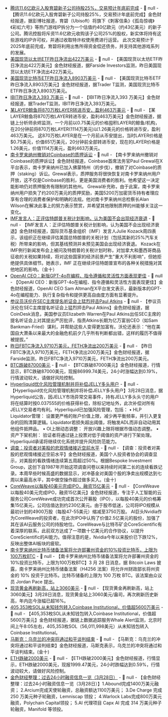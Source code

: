 - [腾讯11.6亿欧元入股育碧新子公司持股25%，交易预计年底前完成](https://www.bloomberg.com/news/articles/2025-03-27/ubisoft-carves-out-top-games-tencent-invests-1-16-billion) - 📰 null - 【腾讯11.6亿欧元入股育碧新子公司持股25%，交易预计年底前完成】金色财经报道，据彭博社报道，育碧（Ubisoft）将旗下《刺客信条》《孤岛惊魂》《彩虹六号》等热门游戏IP拆分为一个估值约40亿欧元（约43亿美元）的新子公司。腾讯控股将斥资11.6亿欧元收购该子公司25%的股权，新实体将持有这些游戏的IP许可权，并通过收取特许权使用费进行运营。 
此次交易预计于2025年底前完成，育碧将利用出售所得资金偿还债务，并支持其他游戏系列的发展。
- [美国现货以太坊ETF昨日净流出422万美元]() - 📰 null - 【美国现货以太坊ETF昨日净流出422万美元】金色财经报道，据Farside Investors监测，昨日美国现货以太坊ETF净流出422万美元。
- [美国现货比特币ETF昨日净流入8903万美元](https://x.com/thepfund/status/1905425204299657691) - 📰 null - 【美国现货比特币ETF昨日净流入8903万美元】金色财经报道，据Trader T监测，美国现货比特币ETF昨日净流入8903万美元。
- [IBIT昨日净流入393 万美元](https://x.com/thepfund/status/1905424499367166396) - 📰 null - 【IBIT昨日净流入393 万美元】金色财经报道，据TraderT监测，IBIT昨日净流入393万美元。
- [某LAYER鲸鱼将870万枚LAYER转进币安，盈利463万美元](https://x.com/EmberCN/status/1905422966957228102) - 📰 null - 【某LAYER鲸鱼将870万枚LAYER转进币安，盈利463万美元】金色财经报道，据链上分析师余烬监测，一个月前以0.75美元的价格囤积LAYER的鲸鱼/机构，在20分钟前将870万枚LAYER(1114万美元)以1.26美元的价格转进币安，盈利463万美元。 
这870万枚LAYER是在一个月前从币安提出，当时LAYER价格是$0.75美元，价值651万美元，20分钟前全部转进币安，现在的LAYER价格是1.26美元，价值1114万美元，盈利463万美元。
- [南卡罗来纳州撤销对Coinbase的质押诉讼](https://x.com/iampaulgrewal/status/1905359390498324536) - 📰 null - 【南卡罗来纳州撤销对Coinbase的质押诉讼】金色财经报道，Coinbase首席法务官Paul Grewal在X平台表示，南卡罗来纳州已加入佛蒙特州（的步伐），撤销了对Coinbase的质押（staking）诉讼。Grewal表示，质押服务将很快恢复对南卡罗来纳州用户开放，这不仅是Coinbase的胜利，更是美国消费者的胜利。他希望这一决定能影响仍对质押服务有限制的其他州。 
Grewal补充称，由于此案，南卡罗来纳州用户损失了约200万美元的质押奖励，美国5200万加密货币持有者理应享有合理的消费者保护和明确的法规。他对南卡罗来纳州总检察长Alan Wilson在解决此事上的努力表示赞赏，并希望其他限制质押的州能够关注这一变化。
- [IMF发言人：正评估特朗普关税计划影响，认为美国不会出现经济衰退]() - 📰 null - 【IMF发言人：正评估特朗普关税计划影响，认为美国不会出现经济衰退】金色财经报道，国际货币基金组织（IMF）发言人Julie Kozack周四表示，该组织正在继续评估美国总特朗普的关税计划（包括其新的25%汽车关税）所带来的影响，但其基线预测并未预见美国会出现经济衰退。 
Kozack在IMF例行新闻发布会上被问及特朗普的关税计划时称，对加拿大和墨西哥商品征收的关税如果持续，将对这些国家的经济前景产生"重大不利影响"，但她拒绝提供具体细节。她表示，IMF 正在继续评估特朗普宣布的各种关税措施对其他地区的影响。（金十）
- [OpenAI CEO：新版GPT-4o在编程、指令遵循和灵活性方面表现更佳](https://x.com/sama/status/1905419197120680193) - 📰 null - 【OpenAI CEO：新版GPT-4o在编程、指令遵循和灵活性方面表现更佳】金色财经报道，OpenAI CEO Sam Altman在X平台发文表示，最新版本的GPT-4o在编程能力、执行复杂指令和提供更高自由度方面有显著提升。
- [参议员沃伦在SEC主席提名听证会上猛烈抨击Paul Atkins](https://x.com/CoinDesk/status/1905290359623598385) - 📰 null - 【参议员沃伦在SEC主席提名听证会上猛烈抨击Paul Atkins】金色财经报道，据CoinDesk消息，美国参议员Elizabeth Warren在Paul Atkins出任SEC主席的提名听证会上对其提出严厉批评，指责Atkins长期为亿万富翁CEO（如Sam Bankman-Fried）谋利，并帮助这些人变得更加富有。沃伦还表示：“他在美国自大萧条以来最大的金融危机前夕几乎所有判断都出错，这样的履历不值得被提拔。”
- [昨日FBTC净流入9710万美元，FETH净流出200万美元](https://farside.co.uk/btc/) - 📰 null - 【昨日FBTC净流入9710万美元，FETH净流出200万美元】金色财经报道，据Farside监测，昨日FBTC净流入9710万美元，FETH净流出200万美元。
- [BTC跌破87000美元]() - 📰 null - 【BTC跌破87000美元】金色财经报道，行情显示，BTC跌破87000美元，现报86999.74美元，24小时涨幅达到0.19%，行情波动较大，请做好风险控制。
- [Hyperliquid优化风险管理机制并将补偿JELLY多头用户]() - 📰 null - 【Hyperliquid优化风险管理机制并将补偿JELLY多头用户】3月28日消息，据Hyperliquid公告，因JELLY市场异常交易事件，持有JELLY多头头寸的用户将在结算时按0.037555的价格获得补偿，除标记地址外，此次补偿对所有JELLY交易者均有利。Hyperliquid已加强风险管理，包括： 
• HLP Liquidator管理： 设置更严格的账户价值上限，减少再平衡频率，并引入更复杂的回购清算逻辑。Liquidator若损失超出阈值，将触发ADL而非自动动用其他组件抵押品。 
• OI上限动态调整： 开放兴趣上限将根据市值动态调整。 
• 资产下架机制： 验证者将通过链上投票对低于阈值的资产进行下架处理。 
Hyperliquid承诺将继续优化系统并提升风险防范能力。
- [调查：投资者对美股的悲观情绪接近空前水平]() - 📰 null - 【调查：投资者对美股的悲观情绪接近空前水平】金色财经报道，美国个人投资者协会的调查显示，对美股的看跌情绪连续第五周超过50%。根据Bespoke Investment Group，这创下自1987年开始这项调查问卷以来持续时间第二长的连续看跌记录。本周早些时候高盛的数据显示，对冲基金对美国个股的净卖出规模达到七周以来最高水平，其中做空操作超过做多买入。(金十)
- [CoreWeave以每股40美元完成IPO，融资15亿美元](https://www.coindesk.com/markets/2025/03/27/coreweave-goes-public-at-usd40-per-share-raises-usd1-5-billion?utm_term=organic&utm_content=editorial&utm_source=twitter&utm_campaign=coindesk_main&utm_medium=social) - 📰 null - 【CoreWeave以每股40美元完成IPO，融资15亿美元】金色财经报道，专注于人工智能的云服务公司CoreWeave成功完成首次公开募股（IPO），以每股40美元的价格筹集15亿美元，公司估值达到约230亿美元。由于股市低迷，公司将IPO规模从最初计划的4900万股（每股47-55美元）缩减至3750万股。 
AI巨头Nvidia作为CoreWeave的投资者，在此次IPO中认购了价值2.5亿美元的股份，加强了其在该AI云服务公司的持股地位。CoreWeave与比特币矿企CoreScientific有着深厚的联系，此前双方达成了一项数十亿美元的合作协议，以提升CoreScientific的AI能力。值得注意的是，Nvidia今年以来股价已下跌12%，反映出整体AI板块的疲软。
- [南卡罗来纳州比特币储备法案将允许部署州资金的10%投资比特币，上限为100万枚BTC]() - 📰 null - 【南卡罗来纳州比特币储备法案将允许部署州资金的10%投资比特币，上限为100万枚BTC】3 月 28 日消息，据 Bitcoin Laws 披露，南卡罗来纳州比特币储备法案（H4256 法案）将允许州财政部长将州资金的 10% 投资于比特币。比特币储备的上限为 100 万枚 BTC。该法案由众议员 Jordan Pace 提出。
- [现货黄金再刷新高，站上3060美元]() - 📰 null - 【现货黄金再刷新高，站上3060美元】3月28日消息，现货黄金站上3060美元/盎司，再次刷新历史新高，年内迄今涨幅已超16%。
- [405,353枚SOL从未知钱包转入Coinbase Institutional，价值超5600万美元]() - 📰 null - 【405,353枚SOL从未知钱包转入Coinbase Institutional，价值超5600万美元】金色财经报道，据链上数据追踪服务Whale Alert监测，北京时间上午8:05左右，405,353枚SOL（56,011,998美元）从未知钱包转入Coinbase Institutional。
- [马斯克：乌克兰的冲突将通过和平谈判结束]() - 📰 null - 【马斯克：乌克兰的冲突将通过和平谈判结束】金色财经报道，马斯克表示，乌克兰的冲突将通过和平谈判结束。(金十)
- [ETH跌破2000美元]() - 📰 null - 【ETH跌破2000美元】金色财经报道，行情显示，ETH跌破2000美元，现报1999.47美元，24小时跌幅达到0.59%，行情波动较大，请做好风险控制。
- [金色财经整理：过去24小时融资信息一览（3月28日）]() - 📰 null - 【金色财经整理：过去24小时融资信息一览（3月28日）】1.Abound完成1400万美元融资； 
2.Arcium完成天使轮融资，总融资额达1100万美元； 
3.De Charge 完成 250 万美元种子轮融资，Lemniscap 领投； 
4.Warlock Labs完成800万美元融资，Polychain Capital领投； 
5.AI 代理项目 Capx AI 完成 314 万美元种子轮融资，Manifold 等领投。
